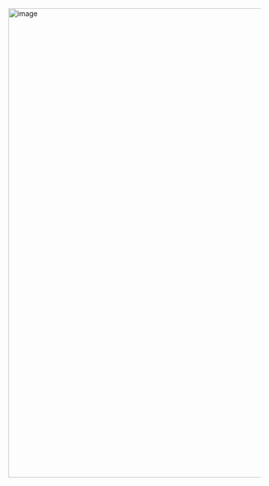 <img width="938" alt="image" src="https://github.com/pandacloud1/PROJECT-TEMPLATES/assets/134182273/08e5ae1d-1a62-4d39-9e07-4828f5e60f3f">
